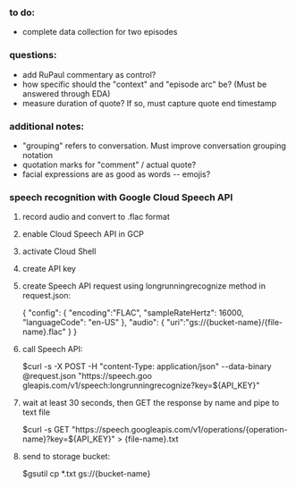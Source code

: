 ### to do:
+ complete data collection for two episodes

### questions:
+ add RuPaul commentary as control?
+ how specific should the "context" and "episode arc" be? (Must be answered through EDA)
+ measure duration of quote? If so, must capture quote end timestamp

### additional notes:
+ "grouping" refers to conversation. Must improve conversation grouping notation
+ quotation marks for "comment" / actual quote?
+ facial expressions are as good as words -- emojis?

### speech recognition with Google Cloud Speech API
1. record audio and convert to .flac format
2. enable Cloud Speech API in GCP
3. activate Cloud Shell
4. create API key
5. create Speech API request using longrunningrecognize method in request.json:

	{
  	  "config": {
      	      "encoding":"FLAC",
              "sampleRateHertz": 16000,
              "languageCode": "en-US"
  	  },
  	    "audio": {
                "uri":"gs://{bucket-name}/{file-name}.flac"
  	  }
	}

6. call Speech API:
	
	$curl -s -X POST -H "content-Type: application/json" --data-binary @request.json "https://speech.goo
gleapis.com/v1/speech:longrunningrecognize?key=${API_KEY}"

7. wait at least 30 seconds, then GET the response by name and pipe to text file
	
	$curl -s GET "https://speech.googleapis.com/v1/operations/{operation-name}?key=${API_KEY}" > {file-name}.txt

8. send to storage bucket:

	$gsutil cp *.txt gs://{bucket-name}

